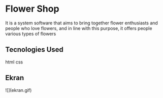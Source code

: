 <h1>Flower Shop</h1>

It is a system software that aims to bring together flower enthusiasts and people who love flowers, and in line with this purpose, it offers people various types of flowers

<h2>Tecnologies Used</h2>
html css

<h2>Ekran</h2>
![](ekran.gif)
